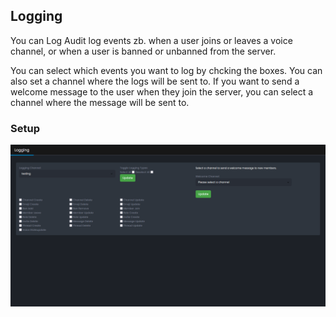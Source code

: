 ## Logging

You can Log Audit log events zb. when a user joins or leaves a voice channel, or when a user is banned or unbanned from the server.

You can select which events you want to log by chcking the boxes. You can also set a channel where the logs will be sent to.
If you want to send a welcome message to the user when they join the server, you can select a channel where the message will be sent to.

### Setup
![Logging](../assets/images/EWZkXPO8ML.png)

